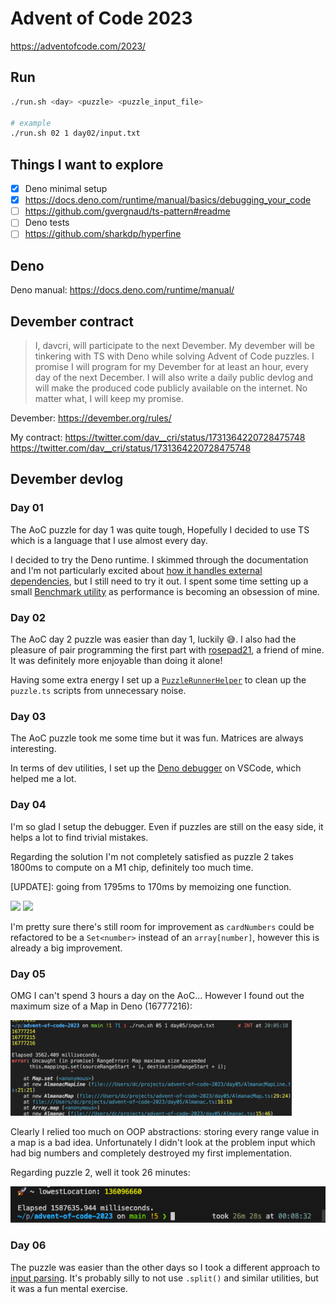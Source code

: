 # Advent of Code 2023

https://adventofcode.com/2023/

## Run

```sh
./run.sh <day> <puzzle> <puzzle_input_file>

# example
./run.sh 02 1 day02/input.txt
```

## Things I want to explore

- [x] Deno minimal setup
- [x] https://docs.deno.com/runtime/manual/basics/debugging_your_code
- [ ] https://github.com/gvergnaud/ts-pattern#readme
- [ ] Deno tests
- [ ] https://github.com/sharkdp/hyperfine

## Deno

Deno manual: https://docs.deno.com/runtime/manual/

## Devember contract

> I, davcri, will participate to the next Devember.
> My devember will be tinkering with TS with
> Deno while solving Advent of Code puzzles.
> I promise I will program for my Devember for at least
> an hour, every day of the next December.
> I will also write a daily public devlog and will make
> the produced code publicly available on the internet.
> No matter what, I will keep my promise.

Devember: https://devember.org/rules/

My contract: https://twitter.com/dav__cri/status/1731364220728475748
https://twitter.com/dav__cri/status/1731364220728475748

## Devember devlog

### Day 01

The AoC puzzle for day 1 was quite tough, Hopefully I decided to use TS which is a
language that I use almost every day.

I decided to try the Deno runtime. I skimmed through the documentation and I'm not particularly
excited about [how it handles external
dependencies](https://docs.deno.com/runtime/tutorials/manage_dependencies), but I still need to try
it out. I spent some time setting up a small [Benchmark utility](./utils/) as
performance is becoming an obsession of mine.

### Day 02

The AoC day 2 puzzle was easier than day 1, luckily 😅. I also had the pleasure of pair programming
the first part with [rosepad21](https://github.com/rosepad21), a friend of mine. It was definitely
more enjoyable than doing it alone!

Having some extra energy I set up a [`PuzzleRunnerHelper`](./utils/puzzle-runner-helper.ts) to clean
up the `puzzle.ts` scripts from unnecessary noise.

### Day 03

The AoC puzzle took me some time but it was fun. Matrices are always interesting.

In terms of dev utilities, I set up the [Deno
debugger](https://docs.deno.com/runtime/manual/basics/debugging_your_code) on VSCode, which helped
me a lot.

### Day 04

I'm so glad I setup the debugger. Even if puzzles are still on the easy side, it helps a lot
to find trivial mistakes.

Regarding the solution I'm not completely satisfied as puzzle 2 takes 1800ms to compute on a M1 chip,
definitely too much time.

[UPDATE]: going from 1795ms to 170ms by memoizing one function.

<img src="https://github.com/davcri/advent-of-code-2023/assets/6860637/b0ecfaaf-b514-424e-9ae0-e8f024a86cd4" width=450  />
<img src="https://github.com/davcri/advent-of-code-2023/assets/6860637/bd2f0f84-f4b5-4a94-8cdc-fdadbb5863d5" width=450  />

I'm pretty sure there's still room for improvement as `cardNumbers` could be refactored to be a
`Set<number>` instead of an `array[number]`, however this is already a big improvement.

### Day 05

OMG I can't spend 3 hours a day on the AoC... However I found out the maximum size of a
Map in Deno (16777216):

<img src="./day05/max_map_size.png" width=450 alt="max_size_of_map_in_deno"  />

Clearly I relied too much on OOP abstractions: storing every range value in a map is a bad idea.
Unfortunately I didn't look at the problem input which had big numbers and completely destroyed my
first implementation.

Regarding puzzle 2, well it took 26 minutes:

![](./day05/puzzle2_time.png)

### Day 06

The puzzle was easier than the other days so I took a different approach to [input
parsing](https://github.com/davcri/advent-of-code-2023/blob/main/day06/puzzle.ts#L6). It's probably
silly to not use `.split()` and similar utilities, but it was a fun mental exercise.
